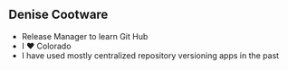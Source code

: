 ## Denise Cootware

- Release Manager to learn Git Hub
- I :heart: Colorado
- I have used mostly centralized repository versioning apps in the past
